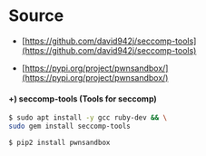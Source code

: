 # Source

* [https://github.com/david942j/seccomp-tools](https://github.com/david942j/seccomp-tools)

* [https://pypi.org/project/pwnsandbox/](https://pypi.org/project/pwnsandbox/)


#### +) seccomp-tools (Tools for seccomp)

```bash
$ sudo apt install -y gcc ruby-dev && \
sudo gem install seccomp-tools
```


```bash
$ pip2 install pwnsandbox
```
